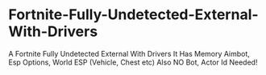 # Fortnite-Fully-Undetected-External-With-Drivers
A Fortnite Fully Undetected External With Drivers It Has Memory Aimbot, Esp Options, World ESP (Vehicle, Chest etc) Also NO Bot, Actor Id Needed!
